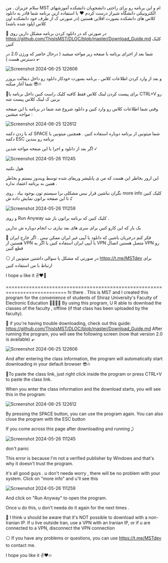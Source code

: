 سلام عزیزان . من MST ام و این برنامه رو برای راحتی دانشجویان دانشکده آموزشهای الکترونیکی دانشگاه شیراز درست کردم ❤️
با استفاده ازین برنامه شما قادر به دانلود کلاس های دانشکده بصورت افلاین هستین (در صورتی ک از طرف خود دانشکده اون کلاس اپلود شده باشه)

🔶 در صورتی که در دانلود کردن برنامه مشکل دارین روی https://github.com/ThisIsMST/DLOC/blob/master/Download_Guide.md کلیک کنین 

شما بعد از اجرای برنامه با صفحه زیر مواجه میشید (‌ درحال حاضر که ورژن 2.0 در دسترس هست ) ⬐


![Screenshot 2024-06-25 122606](https://github.com/MSTMadridista/DLOC/assets/149692666/2f692ee6-b7be-430a-a60e-2f36763f81f7)

و بعد از وارد کردن اطلاعات کلاس ، برنامه بصورت خودکار دانلود رو داخل دیفالت بروزر شما آغاز میکنه 😎🔥

🔶برای پیست کردن لینک کلاس فقط کافیه کلیک راست کنین داخل برنامه یا CTRL+V رو بزنین ک لینک کلاس پیست شه

وقتی شما اطلاعات کلاس رو وارد کنین و دانلود شروع شد شما در برنامه با این صفحه مواجه میشین :

![Screenshot 2024-06-25 122612](https://github.com/MSTMadridista/DLOC/assets/149692666/0f7ab36c-743c-4ee3-aef9-0f411cd08a51)

 که با زدن دکمه SPACE شما میتونین از برنامه دوباره استفاده کنین . همچنین میتونین با دکمه  ESC برنامه رو ببندین


اگر بعد از دانلود و اجرا با این صفحه مواجه شدین ⭩

  ![Screenshot 2024-05-26 111245](https://github.com/MSTMadridista/DLOC/assets/149692666/83861358-d2c4-4a39-8bb7-afd31a68f7fb)

هول نکنید 

این ارور بخاطر این هست که من ی پابلیشر وریفای شده توسط ویندوز نیستم و بخاطر همین به برنامه اعتماد نداره . 

نگران نباشین قرار نیس مشکلی برا سیستم تون بوجود بیاد . روی more info کلیک کنین تا این صفحه براتون نمایش داده ش ⮦

![Screenshot 2024-05-26 111259](https://github.com/MSTMadridista/DLOC/assets/149692666/c2c23ed2-10e3-4d8d-a272-4049daecb4e6)

و روی Run Anyway کلیک کنین که برنامه براتون باز شه .

یک بار که این کارو کنین برای سری های بعد نیازی ب انجام دوباره ش ندارین

🔴 فکر کنم درجریان باشین که دانلود با آیپی غیر ایران ممکن نیس . اگر خارج ایران هستین از VPN با آیپی ایران استفاده کنین یا اگر به VPN متصل هستین اتصال VPN رو قطع کنین 

⚪ در صورتی که مشکل یا سوالی داشتین میتونین از https://t.me/MSTdev برای ارتباط با من استفاده کنین 


I hope u like it ✌️❤️‍🔥






===========================================================================
hi there . This is MST and I created this program for the convenience of students of Shiraz University's Faculty of Electronic Education 🤜🏻🤛🏻
By using this program, U R able to download the classes of the faculty , offline (if that class has been uploaded by the faculty).

🔶 if you're having trouble downloading, check out this guide: https://github.com/ThisIsMST/DLOC/blob/master/Download_Guide.md
After running the program, you will see the following screen (now that version 2.0 is available) ⬐

![Screenshot 2024-06-25 122606](https://github.com/MSTMadridista/DLOC/assets/149692666/2f692ee6-b7be-430a-a60e-2f36763f81f7)

And after entering the class information, the program will automatically start downloading in your default browser 😎🔥

🔶To paste the class link, just right click inside the program or press CTRL+V to paste the class link.

When you enter the class information and the download starts, you will see this in the program:

![Screenshot 2024-06-25 122612](https://github.com/MSTMadridista/DLOC/assets/149692666/0f7ab36c-743c-4ee3-aef9-0f411cd08a51)

 By pressing the SPACE button, you can use the program again. You can also close the program with the ESC button

If you come across this page after downloading and running ⤸

   ![Screenshot 2024-05-26 111245](https://github.com/MSTMadridista/DLOC/assets/149692666/83861358-d2c4-4a39-8bb7-afd31a68f7fb)

don't panic 

This error is because I'm not a verified publisher by Windows and that's why it doesn't trust the program. 

it's all good guys . u don't needa worry , there will be no problem with your system. Click on "more info" and u'll see this 

![Screenshot 2024-05-26 111259](https://github.com/MSTMadridista/DLOC/assets/149692666/c2c23ed2-10e3-4d8d-a272-4049daecb4e6)

And click on "Run Anyway" to open the program.

Once u do this, u don't needa do it again for the next times .

🔴 I think u should be aware that it's NOT possible to download with a non-Iranian IP. If u live outside Iran, use a VPN with an Iranian IP, or if u are connected to a VPN, disconnect the VPN connection 


⚪ If you have any problems or questions, you can use https://t.me/MSTdev to contact me. 


I hope you like it ✌️❤️🔥
